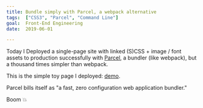 ```yaml
---
title: Bundle simply with Parcel, a webpack alternative
tags:  ["CSS3", "Parcel", "Command Line"]
goal:  Front-End Engineering
date:  2019-06-01

---
```


Today I Deployed a single-page site with linked (S)CSS + image / font
assets to production successfully with [Parcel][p], a bundler (like webpack),
but a thousand times simpler than webpack.

This is the simple toy page I deployed: [demo][demo].

Parcel bills itself as "a fast, zero configuration web application bundler."

Boom 💥

[p]: https://parceljs.org/
[w]: https://webpack.js.org/
[demo]: https://www.jm3.net/css-grid/

